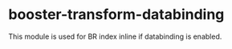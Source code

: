 # booster-transform-databinding

This module is used for BR index inline if databinding is enabled.

